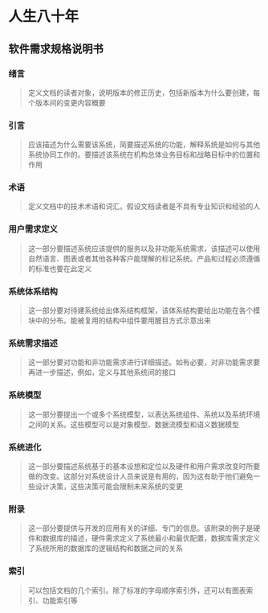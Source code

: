 # 人生八十年
## 软件需求规格说明书

### 绪言
>定义文档的读者对象，说明版本的修正历史，包括新版本为什么要创建，每个版本间的变更内容概要

### 引言
>应该描述为什么需要该系统，简要描述系统的功能，解释系统是如何与其他系统协同工作的。要描述该系统在机构总体业务目标和战略目标中的位置和作用

### 术语
>定义文档中的技术术语和词汇。假设文档读者是不具有专业知识和经验的人

### 用户需求定义
>这一部分要描述系统应该提供的服务以及非功能系统需求，该描述可以使用自然语言、图表或者其他各种客户能理解的标记系统。产品和过程必须遵循的标准也要在此定义

### 系统体系结构
>这一部分要对待建系统给出体系结构框架，该体系结构要给出功能在各个模块中的分布。能被复用的结构中组件要用醒目方式示意出来

### 系统需求描述
>这一部分要对功能和非功能需求进行详细描述。如有必要，对非功能需求要再进一步描述，例如，定义与其他系统间的接口

### 系统模型
>这一部分要提出一个或多个系统模型，以表达系统组件、系统以及系统环境之间的关系。这些模型可以是对象模型、数据流模型和语义数据模型

### 系统进化
>这一部分要描述系统基于的基本设想和定位以及硬件和用户需求改变时所要做的改变。这部分对系统设计人员来说是有用的，因为这有助于他们避免一些设计决策，这些决策可能会限制未来系统的变更

### 附录
>这一部分要提供与开发的应用有关的详细、专门的信息。该附录的例子是硬件和数据库的描述，硬件需求定义了系统最小和最优配置，数据库需求定义了系统所用的数据库的逻辑结构和数据之间的关系

### 索引
>可以包括文档的几个索引。除了标准的字母顺序索引外，还可以有图表索引、功能索引等
